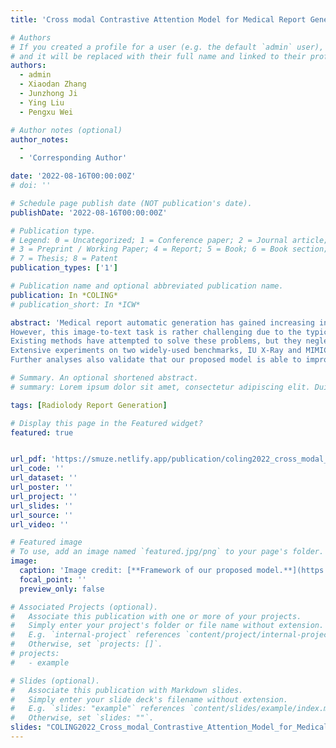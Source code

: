 ```yaml
---
title: 'Cross modal Contrastive Attention Model for Medical Report Generation'

# Authors
# If you created a profile for a user (e.g. the default `admin` user), write the username (folder name) here
# and it will be replaced with their full name and linked to their profile.
authors:
  - admin
  - Xiaodan Zhang
  - Junzhong Ji
  - Ying Liu
  - Pengxu Wei

# Author notes (optional)
author_notes:
  - 
  - 'Corresponding Author'

date: '2022-08-16T00:00:00Z'
# doi: ''

# Schedule page publish date (NOT publication's date).
publishDate: '2022-08-16T00:00:00Z'

# Publication type.
# Legend: 0 = Uncategorized; 1 = Conference paper; 2 = Journal article;
# 3 = Preprint / Working Paper; 4 = Report; 5 = Book; 6 = Book section;
# 7 = Thesis; 8 = Patent
publication_types: ['1']

# Publication name and optional abbreviated publication name.
publication: In *COLING*
# publication_short: In *ICW*

abstract: 'Medical report automatic generation has gained increasing interests recently as a way to help radiologists write reports more efficiently.
However, this image-to-text task is rather challenging due to the typical data biases: 1) Normal physiological structures dominate the images, with only tiny abnormalities; 2) Normal descriptions accordingly dominate the reports.
Existing methods have attempted to solve these problems, but they neglect to exploit useful information from similar historical cases. In this paper, we propose a novel Cross-modal Contrastive Attention (CMCA) model to capture both visual and semantic information from similar cases, with mainly two modules: a Visual Contrastive Attention Module for refining the unique abnormal regions compared to the retrieved case images; a Cross-modal Attention Module for matching the positive semantic information from the case reports.
Extensive experiments on two widely-used benchmarks, IU X-Ray and MIMIC-CXR, demonstrate that the proposed model outperforms the state-of-the-art methods on almost all metrics.
Further analyses also validate that our proposed model is able to improve the reports with more accurate abnormal findings and richer descriptions.'

# Summary. An optional shortened abstract.
# summary: Lorem ipsum dolor sit amet, consectetur adipiscing elit. Duis posuere tellus ac convallis placerat. Proin tincidunt magna sed ex sollicitudin condimentum.

tags: [Radiolody Report Generation]

# Display this page in the Featured widget?
featured: true


url_pdf: 'https://smuze.netlify.app/publication/coling2022_cross_modal_contrastive_attention_model_for_medical_report_generation/paper.pdf'
url_code: ''
url_dataset: ''
url_poster: ''
url_project: ''
url_slides: ''
url_source: ''
url_video: ''

# Featured image
# To use, add an image named `featured.jpg/png` to your page's folder.
image:
  caption: 'Image credit: [**Framework of our proposed model.**](https://unsplash.com/photos/pLCdAaMFLTE)'
  focal_point: ''
  preview_only: false

# Associated Projects (optional).
#   Associate this publication with one or more of your projects.
#   Simply enter your project's folder or file name without extension.
#   E.g. `internal-project` references `content/project/internal-project/index.md`.
#   Otherwise, set `projects: []`.
# projects:
#   - example

# Slides (optional).
#   Associate this publication with Markdown slides.
#   Simply enter your slide deck's filename without extension.
#   E.g. `slides: "example"` references `content/slides/example/index.md`.
#   Otherwise, set `slides: ""`.
slides: "COLING2022_Cross_modal_Contrastive_Attention_Model_for_Medical_Report_Generation"
---
```


